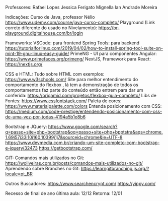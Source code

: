 Professores:
Rafael Lopes
Jessica Ferigato Mignella
Ian Andrade Moreira

Indicações:
    Curso de Java, professor Nélio
        https://www.udemy.com/course/java-curso-completo/
    Playground (Link correto diferente do usado no Nivelamento):
        https://br-playground.digitalhouse.com/br/login

Frameworks:
    VSCode: para frontend
    Spring Tools: para backend
        https://tutorialforlinux.com/2019/04/02/how-to-install-spring-tool-suite-on-mint-19-gnu-linux-easy-guide/
    PrimeNG - UI para componentes Angular:
        https://www.primefaces.org/primeng/
    NextJS, Framework para React:
        https://nextjs.org/

CSS e HTML:
    Tudo sobre HTML com exemplos:
        https://www.w3schools.com/
    Site para melhor entendimento do comportamento do flexbox , lá tem a demonstração de todos os comportamentos faz parte do conteúdo então entrem para dar um conferida:
        https://origamid.com/projetos/flexbox-guia-completo/
    Libs de Fontes:
        https://www.cssfontstack.com/
    Paleta de cores:
        https://www.materialpalette.com/colors
    Entenda posicionamento com CSS:
        https://medium.com/code-prestige/entendendo-posicionamento-com-css-de-uma-vez-por-todas-4194a5b1e8b6

Bootstrap e JQuery:
    https://www.google.com/search?q=passo+site+php+bootstrap&oq=passo+site+php+bpptstra&aqs=chrome.1.69i57j33i10i160.10399j1j7&sourceid=chrome&ie=UTF-8
    https://www.devmedia.com.br/criando-um-site-completo-com-bootstrap-e-jquery/32473
    https://getbootstrap.com/

GIT:
    Comandos mais utilizados no Git:
        https://woliveiras.com.br/posts/comandos-mais-utilizados-no-git/
    Aprendendo sobre Branches no Git:
        https://learngitbranching.js.org/?locale=pt_BR

Outros Buscadores:
    https://www.searchencrypt.com/
    https://yippy.com/

Recesso de final de ano
última aula: 12/12
Retorna: 12/01
